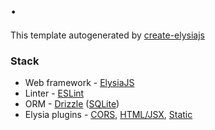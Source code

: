 # .

This template autogenerated by [create-elysiajs](https://github.com/kravetsone/create-elysiajs)

### Stack
- Web framework - [ElysiaJS](https://elysiajs.com/)
- Linter - [ESLint](https://eslint.org/)
- ORM - [Drizzle](https://orm.drizzle.team/) ([SQLite](https://sqlite.org/))
- Elysia plugins - [CORS](https://elysiajs.com/plugins/cors.html), [HTML/JSX](https://elysiajs.com/plugins/html.html), [Static](https://elysiajs.com/plugins/static.html)